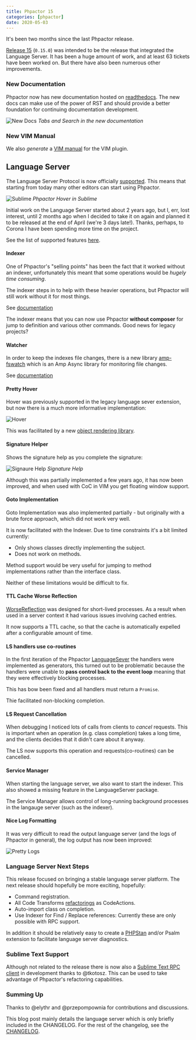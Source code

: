 ```yaml
--- 
title: Phpactor 15
categories: [phpactor]
date: 2020-05-03
---
```


It's been two months since the last Phpactor release.

[Release 15](https://github.com/phpactor/phpactor/releases/tag/0.15.0)
(`0.15.0`) was intended to be the release that integrated the Language Server.
It has been a huge amount of work, and at least 63 tickets have been worked
on. But there have also been numerous other improvements.

### New Documentation

Phpactor now has new documentation hosted on
[readthedocs](https://phpactor.readthedocs.io/en/master/index.html). The new
docs can make use of the power of RST and should provide a better foundation
for continuing documentation development.

![New Docs](/images/2020-05-03/sphinx.png)
*Tabs and Search in the new documentation*

### New VIM Manual

We also _generate_ a [VIM
manual](https://phpactor.readthedocs.io/en/master/vim-plugin/man.html) for the
VIM plugin.

## Language Server

The Language Server Protocol is now officially
[supported](https://phpactor.readthedocs.io/en/master/lsp/support.html).  This
means that starting from today many other editors can start using Phpactor.

![Sublime](/images/2020-05-03/sublime.png)
*Phpactor Hover in Sublime*

Initial work on the Language Server started about 2 years ago, but I, err, lost
interest, until 2 months ago when I decided to take it on again and planned it
to be released at the end of April (we're 3 days late!). Thanks, perhaps, to
Corona I have been spending more time on the project.

See the list of supported features [here](https://phpactor.readthedocs.io/en/master/lsp/support.html).

#### Indexer

One of Phpactor's "selling points" has been the fact that it worked without an
indexer, unfortunately this meant that some operations would be _hugely time
consuming_.

The indexer steps in to help with these heavier operations, but Phpactor will
still work without it for most things.

See [documentation](https://phpactor.readthedocs.io/en/develop/reference/indexer.html)

The indexer means that you can now use Phpactor **without composer** for jump to
definition and various other commands. Good news for legacy projects?

#### Watcher

In order to keep the indexes file changes, there is a new library
[amp-fswatch](https://github.com/phpactor/amp-fswatch) which is an Amp Async
library for monitoring file changes.

See [documentation](https://phpactor.readthedocs.io/en/develop/reference/indexer.html#watching)

#### Pretty Hover

Hover was previously supported in the legacy language sever extension, but now
there is a much more informative implementation:

![Hover](/images/2020-05-03/hover.png)

This was facilitated by a new [object rendering library](https://github.com/dantleech/object-renderer).

#### Signature Helper

Shows the signature help as you complete the signature:

![Signaure Help](/images/2020-05-03/sighelp.png)
*Signature Help*

Although this was partially implemented a few years ago, it has now been
improved, and when used with CoC in VIM you get floating window support.

#### Goto Implementation

Goto Implementation was also implemented partially - but originally with a brute
force approach, which did not work very well.

It is now facilitated with the Indexer. Due to time constraints it's a bit
limited currently:

- Only shows classes directly implementing the subject.
- Does not work on methods.

Method support would be very useful for jumping to method implementations
rather than the interface class.

Neither of these limitations would be difficult to fix.

#### TTL Cache Worse Reflection

[WorseReflection](https://github.com/phpactor/worse-reflection) was designed
for short-lived processes. As a result when used in a server context it had
various issues involving cached entries.

It now supports a TTL cache, so that the cache is automatically expelled after
a configurable amount of time.

#### LS handlers use co-routines

In the first iteration of the Phpactor
[LanguageSever](https://github.com/phpactor/language-server) the handlers were
implemented as generators, this turned out to be problematic because the
handlers were unable to **pass control back to the event loop** meaning
that they were effectively blocking processes.

This has bow been fixed and all handlers must return a `Promise`.

Thie facilitated non-blocking completion.

#### LS Request Cancellation

When debugging I noticed lots of calls from clients to _cancel_ requests. This
is important when an operation (e.g. class completion) takes a long time, and
the clients decides that it didn't care about it anyway.

The LS now supports this operation and requests(co-routines) can be cancelled.

#### Service Manager

When starting the language server, we also want to start the indexer. This
also showed a missing feature in the LanguageServer package.

The Service Manager allows control of long-running background processes in
the langauge server (such as the indexer).

#### Nice Log Formatting

It was very difficult to read the output language server (and the logs of
Phpactor in general), the log output has now been improved:

![Pretty Logs](/images/2020-05-03/logs.png)

### Language Server Next Steps

This release focused on bringing a stable language server platform. The next
release should hopefully be more exciting, hopefully:

- Command registration.
- All Code Transforms
  [refactorings](https://phpactor.readthedocs.io/en/develop/reference/refactorings.html) as CodeActions.
- Auto-import class on completion.
- Use Indexer for Find / Replace references: Currently these are only possible
  with RPC support.

In addition it should be relatively easy to create a
[PHPStan](https://phpactor.readthedocs.io/en/develop/reference/refactorings.html)
and/or Psalm extension to facilitate language server diagnostics.

### Sublime Text Support

Although not related to the release there is now also a [Sublime Text RPC
client](https://github.com/tkotosz/sublime-phpactor-plugin) in development
thanks to @tkotosz. This can be used to take advantage of Phpactor's
refactoring capabilities.

### Summing Up

Thanks to @elythr and @przepompownia for contributions and discussions. 

This blog post mainly details the language server which is only briefly
included in the CHANGELOG. For the rest of the changelog, see the
[CHANGELOG](https://github.com/phpactor/phpactor/blob/develop/CHANGELOG.md).

